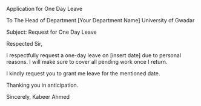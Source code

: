 Application for One Day Leave

To
The Head of Department
[Your Department Name]
University of Gwadar

Subject: Request for One Day Leave

Respected Sir,

I respectfully request a one-day leave on [insert date] due to personal reasons. I will make sure to cover all pending work once I return.

I kindly request you to grant me leave for the mentioned date.

Thanking you in anticipation.

Sincerely,
Kabeer Ahmed
